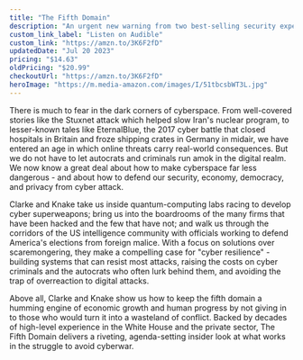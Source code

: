 ```yaml
---
title: "The Fifth Domain"
description: "An urgent new warning from two best-selling security experts - and a gripping inside look at how governments, firms, and ordinary citizens can confront and contain the tyrants, hackers, and criminals bent on turning the digital realm into a war zone"
custom_link_label: "Listen on Audible"
custom_link: "https://amzn.to/3K6F2fD"
updatedDate: "Jul 20 2023"
pricing: "$14.63"
oldPricing: "$20.99"
checkoutUrl: "https://amzn.to/3K6F2fD"
heroImage: "https://m.media-amazon.com/images/I/51tbcsbWT3L.jpg"
---
```


There is much to fear in the dark corners of cyberspace. From well-covered stories like the Stuxnet attack which helped slow Iran's nuclear program, to lesser-known tales like EternalBlue, the 2017 cyber battle that closed hospitals in Britain and froze shipping crates in Germany in midair, we have entered an age in which online threats carry real-world consequences. But we do not have to let autocrats and criminals run amok in the digital realm. We now know a great deal about how to make cyberspace far less dangerous - and about how to defend our security, economy, democracy, and privacy from cyber attack.
 
Clarke and Knake take us inside quantum-computing labs racing to develop cyber superweapons; bring us into the boardrooms of the many firms that have been hacked and the few that have not; and walk us through the corridors of the US intelligence community with officials working to defend America's elections from foreign malice. With a focus on solutions over scaremongering, they make a compelling case for "cyber resilience" - building systems that can resist most attacks, raising the costs on cyber criminals and the autocrats who often lurk behind them, and avoiding the trap of overreaction to digital attacks.  

Above all, Clarke and Knake show us how to keep the fifth domain a humming engine of economic growth and human progress by not giving in to those who would turn it into a wasteland of conflict. Backed by decades of high-level experience in the White House and the private sector, The Fifth Domain delivers a riveting, agenda-setting insider look at what works in the struggle to avoid cyberwar.
